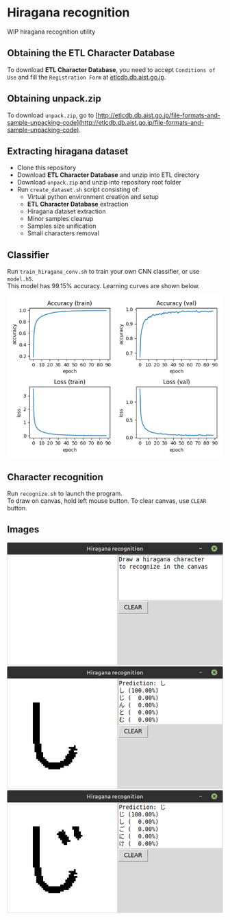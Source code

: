 # Hiragana recognition

WIP hiragana recognition utility

## Obtaining the ETL Character Database

To download **ETL Character Database**, you need to accept `Conditions of Use` and fill the `Registration Form` at [etlcdb.db.aist.go.jp](http://etlcdb.db.aist.go.jp).

## Obtaining unpack.zip

To download `unpack.zip`, go to [http://etlcdb.db.aist.go.jp/file-formats-and-sample-unpacking-code](http://etlcdb.db.aist.go.jp/file-formats-and-sample-unpacking-code).

## Extracting hiragana dataset

- Clone this repository
- Download **ETL Character Database** and unzip into ETL directory
- Download `unpack.zip` and unzip into repository root folder
- Run `create_dataset.sh` script consisting of:
    - Virtual python environment creation and setup
    - **ETL Character Database** extraction
    - Hiragana dataset extraction
    - Minor samples cleanup
    - Samples size unification
    - Small characters removal

## Classifier

Run `train_hiragana_conv.sh` to train your own CNN classifier, or use `model.h5`.  
This model has 99.15% accuracy. Learning curves are shown below.

<img src="images/model_learning_curves.png">

## Character recognition

Run `recognize.sh` to launch the program.  
To draw on canvas, hold left mouse button. To clear canvas, use `CLEAR` button.

## Images

<img src="images/recognize_1.png">
<img src="images/recognize_2.png">
<img src="images/recognize_3.png">

